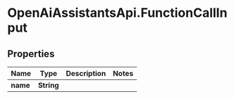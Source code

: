 # OpenAiAssistantsApi.FunctionCallInput

## Properties

Name | Type | Description | Notes
------------ | ------------- | ------------- | -------------
**name** | **String** |  | 



